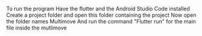 To run the program
    Have the flutter and the Android Studio Code installed
    Create a project folder and open this folder containing the project 
    Now open the folder names Multimove 
    And run the command "Flutter run" for the main file inside the mutlimove 
    
